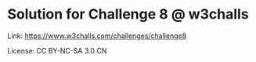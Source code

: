 Solution for Challenge 8 @ w3challs
===================================

Link: https://www.w3challs.com/challenges/challenge8

License: CC BY-NC-SA 3.0 CN
